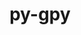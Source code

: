 ---
title: "py-gpy"
layout: cache
categories: [package, v0.18]
meta: {"versions": ["1.9.9"], "compilers": ["gcc@=7.5.0"], "oss": ["ubuntu18.04"], "platforms": ["linux"], "targets": ["x86_64"], "stacks": ["e4s"], "num_specs": 2, "num_specs_by_stack": {"e4s": 2}}
spec_details: [{"hash": "hznr5borvvedbbrqzawyqqj2wittgql2", "compiler": "gcc@=7.5.0", "versions": ["1.9.9"], "os": "ubuntu18.04", "platform": "linux", "target": "x86_64", "variants": [], "stacks": ["e4s"], "size": "-", "tarball": "https://binaries.spack.io/releases/v0.18/build_cache/linux-ubuntu18.04-x86_64/gcc-7.5.0/py-gpy-1.9.9/linux-ubuntu18.04-x86_64-gcc-7.5.0-py-gpy-1.9.9-hznr5borvvedbbrqzawyqqj2wittgql2.spack"}, {"hash": "eguctdqrbee4ndhhw2ncieslldcyjtju", "compiler": "gcc@=7.5.0", "versions": ["1.9.9"], "os": "ubuntu18.04", "platform": "linux", "target": "x86_64", "variants": [], "stacks": ["e4s"], "size": "-", "tarball": "https://binaries.spack.io/releases/v0.18/build_cache/linux-ubuntu18.04-x86_64/gcc-7.5.0/py-gpy-1.9.9/linux-ubuntu18.04-x86_64-gcc-7.5.0-py-gpy-1.9.9-eguctdqrbee4ndhhw2ncieslldcyjtju.spack"}]
---